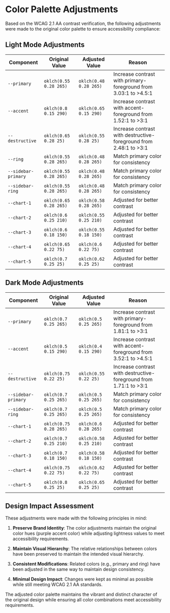 # Color Palette Adjustments

Based on the WCAG 2.1 AA contrast verification, the following adjustments were made to the original color palette to ensure accessibility compliance:

## Light Mode Adjustments

| Component           | Original Value         | Adjusted Value         | Reason                                                            |
| ------------------- | ---------------------- | ---------------------- | ----------------------------------------------------------------- |
| `--primary`         | `oklch(0.55 0.28 265)` | `oklch(0.48 0.28 265)` | Increase contrast with primary-foreground from 3.03:1 to >4.5:1   |
| `--accent`          | `oklch(0.8 0.15 290)`  | `oklch(0.65 0.15 290)` | Increase contrast with accent-foreground from 1.52:1 to >3:1      |
| `--destructive`     | `oklch(0.65 0.28 25)`  | `oklch(0.55 0.28 25)`  | Increase contrast with destructive-foreground from 2.48:1 to >3:1 |
| `--ring`            | `oklch(0.55 0.28 265)` | `oklch(0.48 0.28 265)` | Match primary color for consistency                               |
| `--sidebar-primary` | `oklch(0.55 0.28 265)` | `oklch(0.48 0.28 265)` | Match primary color for consistency                               |
| `--sidebar-ring`    | `oklch(0.55 0.28 265)` | `oklch(0.48 0.28 265)` | Match primary color for consistency                               |
| `--chart-1`         | `oklch(0.65 0.28 265)` | `oklch(0.58 0.28 265)` | Adjusted for better contrast                                      |
| `--chart-2`         | `oklch(0.6 0.25 210)`  | `oklch(0.55 0.25 210)` | Adjusted for better contrast                                      |
| `--chart-3`         | `oklch(0.6 0.18 150)`  | `oklch(0.55 0.18 150)` | Adjusted for better contrast                                      |
| `--chart-4`         | `oklch(0.65 0.22 75)`  | `oklch(0.6 0.22 75)`   | Adjusted for better contrast                                      |
| `--chart-5`         | `oklch(0.7 0.25 25)`   | `oklch(0.62 0.25 25)`  | Adjusted for better contrast                                      |

## Dark Mode Adjustments

| Component           | Original Value         | Adjusted Value         | Reason                                                            |
| ------------------- | ---------------------- | ---------------------- | ----------------------------------------------------------------- |
| `--primary`         | `oklch(0.7 0.25 265)`  | `oklch(0.5 0.25 265)`  | Increase contrast with primary-foreground from 1.81:1 to >3:1     |
| `--accent`          | `oklch(0.5 0.15 290)`  | `oklch(0.4 0.15 290)`  | Increase contrast with accent-foreground from 3.52:1 to >4.5:1    |
| `--destructive`     | `oklch(0.75 0.22 25)`  | `oklch(0.55 0.22 25)`  | Increase contrast with destructive-foreground from 1.71:1 to >3:1 |
| `--sidebar-primary` | `oklch(0.7 0.25 265)`  | `oklch(0.5 0.25 265)`  | Match primary color for consistency                               |
| `--sidebar-ring`    | `oklch(0.7 0.25 265)`  | `oklch(0.5 0.25 265)`  | Match primary color for consistency                               |
| `--chart-1`         | `oklch(0.75 0.28 265)` | `oklch(0.6 0.28 265)`  | Adjusted for better contrast                                      |
| `--chart-2`         | `oklch(0.7 0.25 210)`  | `oklch(0.58 0.25 210)` | Adjusted for better contrast                                      |
| `--chart-3`         | `oklch(0.7 0.18 150)`  | `oklch(0.58 0.18 150)` | Adjusted for better contrast                                      |
| `--chart-4`         | `oklch(0.75 0.22 75)`  | `oklch(0.62 0.22 75)`  | Adjusted for better contrast                                      |
| `--chart-5`         | `oklch(0.8 0.25 25)`   | `oklch(0.65 0.25 25)`  | Adjusted for better contrast                                      |

## Design Impact Assessment

These adjustments were made with the following principles in mind:

1. **Preserve Brand Identity**: The color adjustments maintain the original color hues (purple accent color) while adjusting lightness values to meet accessibility requirements.

2. **Maintain Visual Hierarchy**: The relative relationships between colors have been preserved to maintain the intended visual hierarchy.

3. **Consistent Modifications**: Related colors (e.g., primary and ring) have been adjusted in the same way to maintain design consistency.

4. **Minimal Design Impact**: Changes were kept as minimal as possible while still meeting WCAG 2.1 AA standards.

The adjusted color palette maintains the vibrant and distinct character of the original design while ensuring all color combinations meet accessibility requirements.
